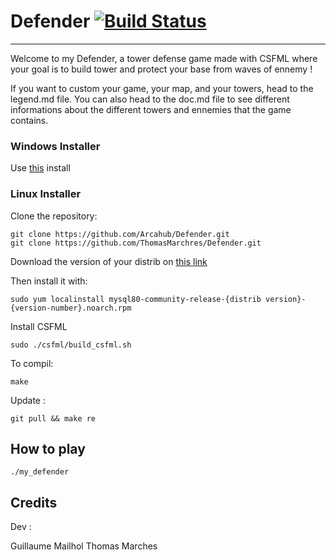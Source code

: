 # Defender      [![Build Status](https://travis-ci.com/Arcahub/MUL_my_defender_2019.svg?token=uyMnPHFApVy7yGnpDki5&branch=master)](https://travis-ci.com/Arcahub/MUL_my_defender_2019)

*****

Welcome to my Defender,
a tower defense game made with CSFML where your goal is to build tower and protect your base from waves of ennemy !

If you want to custom your game, your map, and your towers, head to the legend.md file.
You can also head to the doc.md file to see different informations about the different towers and ennemies that the game contains.

### Windows Installer

Use [this](https://dev.mysql.com/get/Downloads/MySQLInstaller/mysql-installer-web-community-8.0.18.0.msi) install

### Linux Installer

Clone the repository:

    git clone https://github.com/Arcahub/Defender.git
    git clone https://github.com/ThomasMarchres/Defender.git

Download the version of your distrib on [this link](https://dev.mysql.com/downloads/repo/yum/)

Then install it with:

    sudo yum localinstall mysql80-community-release-{distrib version}-{version-number}.noarch.rpm

Install CSFML

    sudo ./csfml/build_csfml.sh

To compil:

    make

Update :

    git pull && make re

## How to play


    ./my_defender



## Credits

Dev :

Guillaume Mailhol
Thomas Marches
